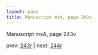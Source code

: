 ```yaml
---
layout: page
title: Manuscript msA, page 243v
---
```


Manuscript msA, page 243v

prev:  [243r](../243r) | next:  [244r](../244r)